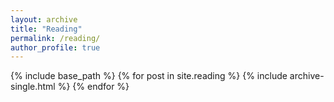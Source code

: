 ```yaml
--- 
layout: archive 
title: "Reading" 
permalink: /reading/ 
author_profile: true 
--- 
```

{% include base_path %} 
{% for post in site.reading %} 
    {% include archive-single.html %} 
{% endfor %}
